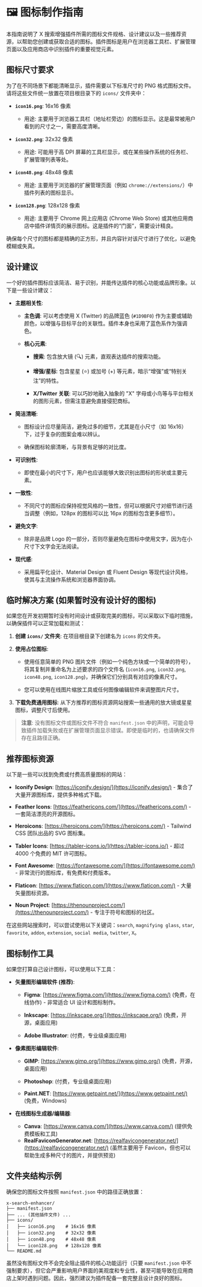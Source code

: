 # 🖼️ 图标制作指南

本指南说明了 X 搜索增强插件所需的图标文件规格、设计建议以及一些推荐资源，以帮助您创建或获取合适的图标。插件图标是用户在浏览器工具栏、扩展管理页面以及应用商店中识别插件的重要视觉元素。

## 图标尺寸要求

为了在不同场景下都能清晰显示，插件需要以下标准尺寸的 PNG 格式图标文件。请将这些文件统一放置在项目根目录下的 `icons/` 文件夹中：

- **`icon16.png`**: 16x16 像素

  - 用途: 主要用于浏览器工具栏（地址栏旁边）的图标显示。这是最常被用户看到的尺寸之一，需要高度清晰。

- **`icon32.png`**: 32x32 像素

  - 用途: 可能用于高 DPI 屏幕的工具栏显示，或在某些操作系统的任务栏、扩展管理列表等处。

- **`icon48.png`**: 48x48 像素

  - 用途: 主要用于浏览器的扩展管理页面（例如 `chrome://extensions/`）中插件列表的图标显示。

- **`icon128.png`**: 128x128 像素
  - 用途: 主要用于 Chrome 网上应用店 (Chrome Web Store) 或其他应用商店中插件详情页的展示图标。这是插件的“门面”，需要设计精良。

确保每个尺寸的图标都是精确的正方形，并且内容针对该尺寸进行了优化，以避免模糊或失真。

## 设计建议

一个好的插件图标应该简洁、易于识别，并能传达插件的核心功能或品牌形象。以下是一些设计建议：

- **主题相关性**:

  - **主色调**: 可以考虑使用 X (Twitter) 的品牌蓝色 (`#1D9BF0`) 作为主要或辅助颜色，以增强与目标平台的关联性。插件本身也采用了蓝色系作为强调色。

  - **核心元素**:

    - **搜索**: 包含放大镜 (🔍) 元素，直观表达插件的搜索功能。

    - **增强/星标**: 包含星星 (⭐) 或加号 (+) 等元素，暗示“增强”或“特别关注”的特性。

    - **X/Twitter 关联**: 可以巧妙地融入抽象的 "X" 字母或小鸟等与平台相关的图形元素，但需注意避免直接侵犯商标。

- **简洁清晰**:

  - 图标设计应尽量简洁，避免过多的细节，尤其是在小尺寸（如 16x16）下，过于复杂的图案会难以辨认。

  - 确保图标轮廓清晰，与背景有足够的对比度。

- **可识别性**:

  - 即使在最小的尺寸下，用户也应该能够大致识别出图标的形状或主要元素。

- **一致性**:

  - 不同尺寸的图标应保持视觉风格的一致性，但可以根据尺寸对细节进行适当调整（例如，128px 的图标可以比 16px 的图标包含更多细节）。

- **避免文字**:

  - 除非是品牌 Logo 的一部分，否则尽量避免在图标中使用文字，因为在小尺寸下文字会无法阅读。

- **现代感**:
  - 采用扁平化设计、Material Design 或 Fluent Design 等现代设计风格，使其与主流操作系统和浏览器界面协调。

## 临时解决方案 (如果暂时没有设计好的图标)

如果您在开发初期暂时没有时间设计或获取完美的图标，可以采取以下临时措施，以确保插件可以正常加载和测试：

1.  **创建 `icons/` 文件夹**: 在项目根目录下创建名为 `icons` 的文件夹。

2.  **使用占位图标**:

    - 使用任意简单的 PNG 图片文件（例如一个纯色方块或一个简单的符号），将其复制并重命名为上述要求的四个文件名 (`icon16.png`, `icon32.png`, `icon48.png`, `icon128.png`)，并确保它们分别具有对应的像素尺寸。

    - 您可以使用在线图片缩放工具或任何图像编辑软件来调整图片尺寸。

3.  **下载免费通用图标**: 从下方推荐的图标资源网站搜索一些通用的放大镜或星星图标，调整尺寸后使用。

> **注意**: 没有图标文件或图标文件不符合 `manifest.json` 中的声明，可能会导致插件加载失败或在扩展管理页面显示错误。即使是临时的，也请确保文件存在且路径正确。

## 推荐图标资源

以下是一些可以找到免费或付费高质量图标的网站：

- **Iconify Design**: [https://iconify.design/](https://iconify.design/) - 集合了大量开源图标库，提供多种格式下载。

- **Feather Icons**: [https://feathericons.com/](https://feathericons.com/) - 一套简洁漂亮的开源图标。

- **Heroicons**: [https://heroicons.com/](https://heroicons.com/) - Tailwind CSS 团队出品的 SVG 图标集。

- **Tabler Icons**: [https://tabler-icons.io/](https://tabler-icons.io/) - 超过 4000 个免费的 MIT 许可图标。

- **Font Awesome**: [https://fontawesome.com/](https://fontawesome.com/) - 非常流行的图标库，有免费和付费版本。

- **Flaticon**: [https://www.flaticon.com/](https://www.flaticon.com/) - 大量矢量图标资源。

- **Noun Project**: [https://thenounproject.com/](https://thenounproject.com/) - 专注于符号和图标的社区。

在这些网站搜索时，可以尝试使用以下关键词：`search`, `magnifying glass`, `star`, `favorite`, `addon`, `extension`, `social media`, `twitter`, `X`。

## 图标制作工具

如果您打算自己设计图标，可以使用以下工具：

- **矢量图形编辑软件 (推荐)**:

  - **Figma**: [https://www.figma.com/](https://www.figma.com/) (免费，在线协作) - 非常适合 UI 设计和图标制作。

  - **Inkscape**: [https://inkscape.org/](https://inkscape.org/) (免费，开源，桌面应用)

  - **Adobe Illustrator**: (付费，专业级桌面应用)

- **像素图形编辑软件**:

  - **GIMP**: [https://www.gimp.org/](https://www.gimp.org/) (免费，开源，桌面应用)

  - **Photoshop**: (付费，专业级桌面应用)

  - **Paint.NET**: [https://www.getpaint.net/](https://www.getpaint.net/) (免费，Windows)

- **在线图标生成器/编辑器**:
  - **Canva**: [https://www.canva.com/](https://www.canva.com/) (提供免费模板和工具)
  - **RealFaviconGenerator.net**: [https://realfavicongenerator.net/](https://realfavicongenerator.net/) (虽然主要用于 Favicon，但也可以帮助生成多种尺寸的图片，并提供预览)

## 文件夹结构示例

确保您的图标文件按照 `manifest.json` 中的路径正确放置：

```
x-search-enhancer/
├── manifest.json
├── ... (其他插件文件) ...
├── icons/
│   ├── icon16.png    # 16x16 像素
│   ├── icon32.png    # 32x32 像素
│   ├── icon48.png    # 48x48 像素
│   └── icon128.png   # 128x128 像素
└── README.md
```

虽然没有图标文件不会完全阻止插件的核心功能运行（只要 `manifest.json` 中不强制要求），但它会严重影响用户界面的美观度和专业性，甚至可能导致在应用商店上架时遇到问题。因此，强烈建议为插件配备一套完整且设计良好的图标。
